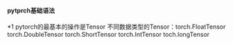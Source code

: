 #### pytprch基础语法
*1 pytorch的最基本的操作是Tensor
不同数据类型的Tensor：torch.FloatTensor torch.DoubleTensor torch.ShortTensor torch.IntTensor toch.longTensor
